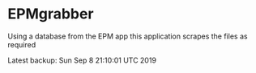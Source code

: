 # EPMgrabber
Using a database from the EPM app this application scrapes the files as required


Latest backup: Sun Sep 8 21:10:01 UTC 2019
